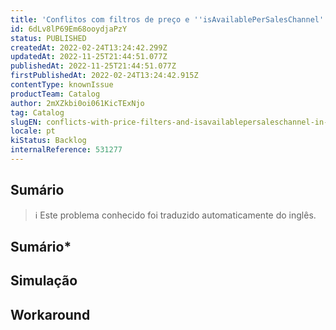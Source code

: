 ```yaml
---
title: 'Conflitos com filtros de preço e ''isAvailablePerSalesChannel'' em buscas (Portal e Busca) (Novamente)'
id: 6dLv8lP69Em68ooydjaPzY
status: PUBLISHED
createdAt: 2022-02-24T13:24:42.299Z
updatedAt: 2022-11-25T21:44:51.077Z
publishedAt: 2022-11-25T21:44:51.077Z
firstPublishedAt: 2022-02-24T13:24:42.915Z
contentType: knownIssue
productTeam: Catalog
author: 2mXZkbi0oi061KicTExNjo
tag: Catalog
slugEN: conflicts-with-price-filters-and-isavailablepersaleschannel-in-searches-portal-and-search-again
locale: pt
kiStatus: Backlog
internalReference: 531277
---
```


## Sumário

>ℹ️ Este problema conhecido foi traduzido automaticamente do inglês.

## **Sumário***

## Simulação



## Workaround



